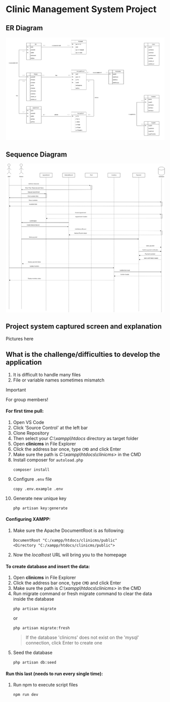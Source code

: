 # Clinic Management System Project

## ER Diagram
![Entity Relationship Diagram of Clinic Management System](/assets/erdfinal.png)

## Sequence Diagram
![Sequence Diagram of Clinic Management System](/assets/sequence.png)

## Project system captured screen and explanation
Pictures here

## What is the challenge/difficulties to develop the application
1. It is difficult to handle many files
2. File or variable names sometimes mismatch

> [!IMPORTANT]
> For group members!

#### **For first time pull:**
1. Open VS Code
2. Click 'Source Control' at the left bar
3. Clone Repository
4. Then select your _C:\xampp\htdocs_ directory as target folder
5. Open **clinicms** in File Explorer
6. Click the address bar once, type `CMD` and click Enter
7. Make sure the path is _C:\xampp\htdocs\clinicms>_ in the CMD
8. Install composer for `autoload.php`
   ```
   composer install
   ```
10. Configure `.env` file
    ```
    copy .env.example .env
    ```
12. Generate new unique key
    ```
    php artisan key:generate
    ```
   

#### **Configuring XAMPP:**
1. Make sure the Apache DocumentRoot is as following:<br />
   ```
   DocumentRoot "C:/xampp/htdocs/clinicms/public"
   <Directory "C:/xampp/htdocs/clinicms/public">
   ```
2. Now the _localhost_ URL will bring you to the homepage


#### **To create database and insert the data:**
1. Open **clinicms** in File Explorer
2. Click the address bar once, type `CMD` and click Enter
3. Make sure the path is _C:\xampp\htdocs\clinicms>_ in the CMD
4. Run migrate command or fresh migrate command to clear the data inside the database
   ```
   php artisan migrate
   ```
   or
   ```
   php artisan migrate:fresh
   ```
    > If the database 'clinicms' does not exist on the 'mysql' connection, click Enter to create one
6. Seed the database
   ```
   php artisan db:seed
   ```


#### **Run this last (needs to run every single time):**
1. Run npm to execute script files
   ```
   npm run dev
   ```
